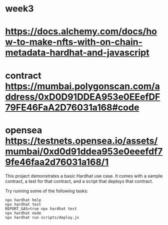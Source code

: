 # week3
# https://docs.alchemy.com/docs/how-to-make-nfts-with-on-chain-metadata-hardhat-and-javascript
# contract https://mumbai.polygonscan.com/address/0xD0D91DDEA953e0EEefDF79FE46FaA2D76031a168#code
# opensea https://testnets.opensea.io/assets/mumbai/0xd0d91ddea953e0eeefdf79fe46faa2d76031a168/1

This project demonstrates a basic Hardhat use case. It comes with a sample contract, a test for that contract, and a script that deploys that contract.

Try running some of the following tasks:

```shell
npx hardhat help
npx hardhat test
REPORT_GAS=true npx hardhat test
npx hardhat node
npx hardhat run scripts/deploy.js
```
